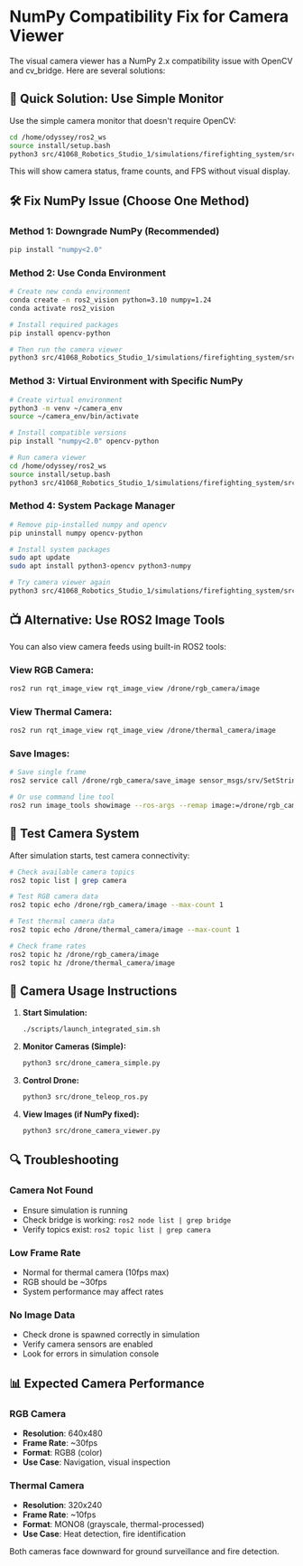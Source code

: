 # NumPy Compatibility Fix for Camera Viewer

The visual camera viewer has a NumPy 2.x compatibility issue with OpenCV and cv_bridge. Here are several solutions:

## 🔧 Quick Solution: Use Simple Monitor

Use the simple camera monitor that doesn't require OpenCV:

```bash
cd /home/odyssey/ros2_ws
source install/setup.bash
python3 src/41068_Robotics_Studio_1/simulations/firefighting_system/src/drone_camera_simple.py
```

This will show camera status, frame counts, and FPS without visual display.

## 🛠️ Fix NumPy Issue (Choose One Method)

### Method 1: Downgrade NumPy (Recommended)

```bash
pip install "numpy<2.0"
```

### Method 2: Use Conda Environment

```bash
# Create new conda environment
conda create -n ros2_vision python=3.10 numpy=1.24
conda activate ros2_vision

# Install required packages
pip install opencv-python

# Then run the camera viewer
python3 src/41068_Robotics_Studio_1/simulations/firefighting_system/src/drone_camera_viewer.py
```

### Method 3: Virtual Environment with Specific NumPy

```bash
# Create virtual environment
python3 -m venv ~/camera_env
source ~/camera_env/bin/activate

# Install compatible versions
pip install "numpy<2.0" opencv-python

# Run camera viewer
cd /home/odyssey/ros2_ws
source install/setup.bash
python3 src/41068_Robotics_Studio_1/simulations/firefighting_system/src/drone_camera_viewer.py
```

### Method 4: System Package Manager

```bash
# Remove pip-installed numpy and opencv
pip uninstall numpy opencv-python

# Install system packages
sudo apt update
sudo apt install python3-opencv python3-numpy

# Try camera viewer again
python3 src/41068_Robotics_Studio_1/simulations/firefighting_system/src/drone_camera_viewer.py
```

## 📺 Alternative: Use ROS2 Image Tools

You can also view camera feeds using built-in ROS2 tools:

### View RGB Camera:
```bash
ros2 run rqt_image_view rqt_image_view /drone/rgb_camera/image
```

### View Thermal Camera:
```bash
ros2 run rqt_image_view rqt_image_view /drone/thermal_camera/image
```

### Save Images:
```bash
# Save single frame
ros2 service call /drone/rgb_camera/save_image sensor_msgs/srv/SetString "{data: 'rgb_frame.jpg'}"

# Or use command line tool
ros2 run image_tools showimage --ros-args --remap image:=/drone/rgb_camera/image
```

## 🎯 Test Camera System

After simulation starts, test camera connectivity:

```bash
# Check available camera topics
ros2 topic list | grep camera

# Test RGB camera data
ros2 topic echo /drone/rgb_camera/image --max-count 1

# Test thermal camera data  
ros2 topic echo /drone/thermal_camera/image --max-count 1

# Check frame rates
ros2 topic hz /drone/rgb_camera/image
ros2 topic hz /drone/thermal_camera/image
```

## 🚁 Camera Usage Instructions

1. **Start Simulation:**
   ```bash
   ./scripts/launch_integrated_sim.sh
   ```

2. **Monitor Cameras (Simple):**
   ```bash
   python3 src/drone_camera_simple.py
   ```

3. **Control Drone:**
   ```bash
   python3 src/drone_teleop_ros.py
   ```

4. **View Images (if NumPy fixed):**
   ```bash
   python3 src/drone_camera_viewer.py
   ```

## 🔍 Troubleshooting

### Camera Not Found
- Ensure simulation is running
- Check bridge is working: `ros2 node list | grep bridge`
- Verify topics exist: `ros2 topic list | grep camera`

### Low Frame Rate
- Normal for thermal camera (10fps max)
- RGB should be ~30fps
- System performance may affect rates

### No Image Data
- Check drone is spawned correctly in simulation
- Verify camera sensors are enabled
- Look for errors in simulation console

## 📊 Expected Camera Performance

### RGB Camera
- **Resolution**: 640x480
- **Frame Rate**: ~30fps
- **Format**: RGB8 (color)
- **Use Case**: Navigation, visual inspection

### Thermal Camera  
- **Resolution**: 320x240
- **Frame Rate**: ~10fps  
- **Format**: MONO8 (grayscale, thermal-processed)
- **Use Case**: Heat detection, fire identification

Both cameras face downward for ground surveillance and fire detection.
